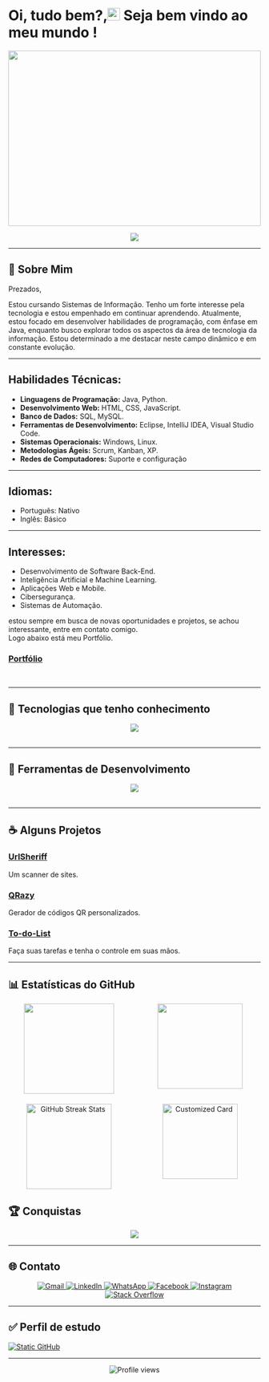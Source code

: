 # Oi, tudo bem?,<img src="https://media.giphy.com/media/hvRJCLFzcasrR4ia7z/giphy.gif" width="25px"> Seja bem vindo  ao meu mundo !
<img src="https://wallpaper4k.top/wp-content/uploads/2024/01/Wallpaper-de-resolucao-ultra-HD-programacao-1536x864.webp" width="100%" height="350px" />
<p align="center">
  <a href="https://github.com/DenverCoder1/readme-typing-svg">
    <img src="https://readme-typing-svg.herokuapp.com?font=Time+New+Roman&color=cyan&size=25&center=true&vCenter=true&width=600&height=100&lines=Estudante+de+Sistemas+de+Informação;Entusiasta+de+tecnologia;Sempre+aprendendo;Aprimorando+habilidades;Desenvolvedor+em+formação;Colaborador+de+código+aberto">
  </a>
</p>

---
## 🌟 Sobre Mim
Prezados,

Estou cursando Sistemas de Informação. Tenho um forte interesse pela tecnologia e estou empenhado em continuar aprendendo. Atualmente, estou focado em desenvolver habilidades de programação, com ênfase em Java, enquanto busco explorar todos os aspectos da área de tecnologia da informação. Estou determinado a me destacar neste campo dinâmico e em constante evolução.

---

## Habilidades Técnicas:
- **Linguagens de Programação:** Java, Python.
- **Desenvolvimento Web:** HTML, CSS, JavaScript.
- **Banco de Dados:** SQL, MySQL.
- **Ferramentas de Desenvolvimento:** Eclipse, IntelliJ IDEA, Visual Studio Code.
- **Sistemas Operacionais:** Windows, Linux.
- **Metodologias Ágeis:** Scrum, Kanban, XP.
- **Redes de Computadores:** Suporte e configuração

---
  
## Idiomas:
- Português: Nativo
- Inglês: Básico

---

## Interesses:
- Desenvolvimento de Software Back-End.
- Inteligência Artificial e Machine Learning.
- Aplicações Web e Mobile.
- Cibersegurança.
- Sistemas de Automação.

estou sempre em busca de novas oportunidades e projetos, se achou interessante, entre em contato comigo.<br>
Logo abaixo está meu Portfólio.

### [Portfólio](https://devdvidfx.github.io/davifelipedev/)
<br>

---

## 🔧 Tecnologias que tenho conhecimento
<p align="center">
  <a href="https://skillicons.dev">
  <img src="https://skillicons.dev/icons?i=java,js,html,css,py" /><br><br>
  </a>
</p>

---

## 🧰 Ferramentas de Desenvolvimento
<p align="center">
  <a href="https://skillicons.dev">
  <img src="https://skillicons.dev/icons?i=vscode,eclipse,idea,pycharm,replit" /><br><br>
  </a>
</p>

---

## ☕ Alguns Projetos
### [UrlSheriff](https://github.com/Imvelloster46/UrlSheriff)
Um scanner de sites.

### [QRazy](https://github.com/Imvelloster46/QRazy)
Gerador de códigos QR personalizados.

### [To-do-List](https://replit.com/@davifelipe17/To-do-List?v=1)
Faça suas tarefas e tenha o controle em suas mãos.

---
## 📊 Estatísticas do GitHub

<div align="center" style="display: grid; grid-template-columns: repeat(2, 1fr); gap: 20px;">
  <a href="https://github.com/Devdvidfx/Devdvidfx" style="text-decoration: none;">
    <img height="180em" src="https://github-readme-stats.vercel.app/api?username=Devdvidfx&show_icons=true&theme=radical&include_all_commits=true"/>
  </a>
  <a href="https://github.com/Devdvidfx/Devdvidfx" style="text-decoration: none;">
    <img height="170em" src="https://github-readme-stats.vercel.app/api/top-langs/?username=Devdvidfx&layout=compact&langs_count=7&theme=radical"/>
  </a>
  <a href="https://github.com/Devdvidfx/Devdvidfx" style="text-decoration: none;">
    <img height="170em" src="https://github-readme-streak-stats.herokuapp.com/?user=Devdvidfx&theme=radical" alt="GitHub Streak Stats" />
  </a>
  <a href="https://github.com/Devdvidfx/Devdvidfx" style="text-decoration: none;">
    <img height="150em" src="https://github-readme-stats.vercel.app/api/pin/?username=Devdvidfx&repo=Devdvidfx&theme=radical" alt="Customized Card"/>
  </a>
</div>

## 🏆 Conquistas

<div align="center">
  <a href="https://github.com/ryo-ma/github-profile-trophy">
    <img src="https://github-profile-trophy.vercel.app/?username=Devdvidfx&theme=onedark&no-frame=true&row=1&column=7"/>
  </a>
</div>

---

## 🌐 Contato

<p align="center">
  <a href="mailto:davifelipedev@gmail.com?subject=Vim%20pelo%20seu%20GitHub!!&body=Estou%20entrando%20em%20contato%20com%20você.">
  <img src="https://img.shields.io/badge/Gmail-D14836?style=for-the-badge&logo=gmail&logoColor=white" alt="Gmail"/>
</a>
  <a href="https://www.linkedin.com/in/devdavifelipe/" title="LinkedIn">
    <img src="https://img.shields.io/badge/LinkedIn-0077B5?style=for-the-badge&logo=linkedin&logoColor=white" alt="LinkedIn"/>
  </a>
  <a href="https://wa.me/5585985187084?text=Ol%C3%A1,%20vim%20pelo%20seu%20github,%20voc%C3%AA%20poderia%20me%20ajudar?" title="WhatsApp">
    <img src="https://img.shields.io/badge/WhatsApp-25D366?style=for-the-badge&logo=whatsapp&logoColor=white" alt="WhatsApp"/>
  </a>
  <a href="https://www.facebook.com/hyuitrexlz7984/" title="Facebook">
    <img src="https://img.shields.io/badge/Facebook-1877F2?style=for-the-badge&logo=facebook&logoColor=white" alt="Facebook"/>
  </a>
  <a href="https://www.instagram.com/_eudvidxfc7_/" title="Instagram">
    <img src="https://img.shields.io/badge/Instagram-E4405F?style=for-the-badge&logo=instagram&logoColor=white" alt="Instagram"/>
  </a>
  <a href="https://stackoverflow.com/users/21601910/davi-felipe" title="Stack Overflow">
    <img src="https://img.shields.io/badge/Stack_Overflow-FE7A16?style=for-the-badge&logo=stack-overflow&logoColor=white" alt="Stack Overflow"/>
  </a>
</p>

---

## ✅ Perfil de estudo
<a href="https://github.com/davifdev085" title="GitHub perfil de Estudante.">
  <img src="https://img.shields.io/static/v1?label=Overview&message=Devdvidfx&color=f8efd4&style=for-the-badge&logo=GitHub" alt="Static GitHub" />
 </a>

---
<p align="center">
  <img src="https://komarev.com/ghpvc/?username=davifdev085&color=006bed" alt="Profile views" />
</p>

